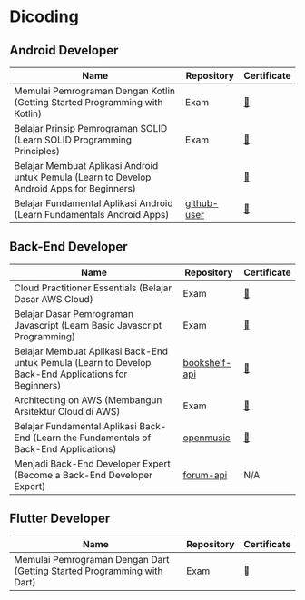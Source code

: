 # Dicoding

## Android Developer

| Name                                                                                        | Repository                                               | Certificate                                                                      |
| ---                                                                                         | ---                                                      | ---                                                                              |
| Memulai Pemrograman Dengan Kotlin (Getting Started Programming with Kotlin)                 | Exam                                                     | [📄](./certificates/Memulai%20Pemrograman%20Dengan%20Kotlin.pdf)                 |
| Belajar Prinsip Pemrograman SOLID (Learn SOLID Programming Principles)                      | Exam                                                     | [📄](./certificates/Belajar%20Prinsip%20Pemrograman%20SOLID.pdf)                 |
| Belajar Membuat Aplikasi Android untuk Pemula (Learn to Develop Android Apps for Beginners) |                                                          | [📄](./certificates/Belajar%20Membuat%20Aplikasi%20Android%20untuk%20Pemula.pdf) |
| Belajar Fundamental Aplikasi Android (Learn Fundamentals Android Apps)                      | [github-user](https://github.com/dhanifudin/github-user) | [📄](./certificates/Belajar%20Fundamental%20Aplikasi%20Android.pdf)              |

## Back-End Developer

| Name                                                                                                  | Repository                                                   | Certificate                                                                       |
| ---                                                                                                   | ---                                                          | ---                                                                               |
| Cloud Practitioner Essentials (Belajar Dasar AWS Cloud)                                               | Exam                                                         | [📄](./certificates/Cloud%20Practitioner%20Essentials.pdf)                        |
| Belajar Dasar Pemrograman Javascript (Learn Basic Javascript Programming)                             | Exam                                                         | [📄](./certificates/Belajar%20Dasar%20Pemrograman%20JavaScript.pdf)               |
| Belajar Membuat Aplikasi Back-End untuk Pemula (Learn to Develop Back-End Applications for Beginners) | [bookshelf-api](https://github.com/dhanifudin/bookshelf-api) | [📄](./certificates/Belajar%20Membuat%20Aplikasi%20Back-End%20untuk%20Pemula.pdf) |
| Architecting on AWS (Membangun Arsitektur Cloud di AWS)                                               | Exam                                                         | [📄](./certificates/Membangun%20Arsitektur%20Cloud%20di%20AWS.pdf)                |
| Belajar Fundamental Aplikasi Back-End (Learn the Fundamentals of Back-End Applications)               | [openmusic](https://github.com/dhanifudin/openmusic)         | [📄](./certificates/Belajar%20Fundamental%20Aplikasi%20Back-End.pdf)              |
| Menjadi Back-End Developer Expert (Become a Back-End Developer Expert)                                | [forum-api](https://github.com/dhanifudin/forum-api)         | N/A                                                                               |

## Flutter Developer

| Name                                                                    | Repository | Certificate                                                    |
| ---                                                                     | ---        | ---                                                            |
| Memulai Pemrograman Dengan Dart (Getting Started Programming with Dart) | Exam       | [📄](./certificates/Memulai%20Pemrograman%20Dengan%20Dart.pdf) |